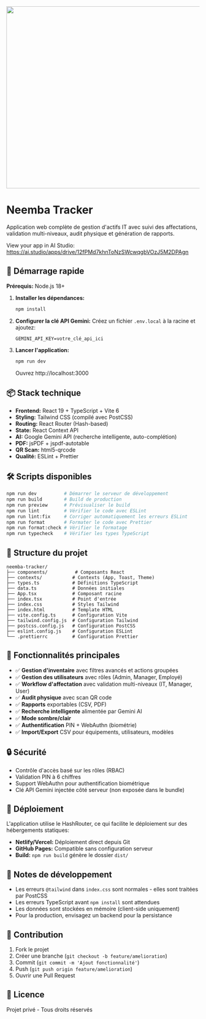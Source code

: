 <div align="center">
<img width="1200" height="475" alt="GHBanner" src="https://github.com/user-attachments/assets/0aa67016-6eaf-458a-adb2-6e31a0763ed6" />
</div>

# Neemba Tracker

Application web complète de gestion d'actifs IT avec suivi des affectations, validation multi-niveaux, audit physique et génération de rapports.

View your app in AI Studio: https://ai.studio/apps/drive/12fPMd7khnToNzSWcwqgbVOzJ5M2DPAgn

## 🚀 Démarrage rapide

**Prérequis:** Node.js 18+

1. **Installer les dépendances:**
   ```bash
   npm install
   ```

2. **Configurer la clé API Gemini:**
   Créez un fichier `.env.local` à la racine et ajoutez:
   ```
   GEMINI_API_KEY=votre_clé_api_ici
   ```

3. **Lancer l'application:**
   ```bash
   npm run dev
   ```
   Ouvrez http://localhost:3000

## 📦 Stack technique

- **Frontend:** React 19 + TypeScript + Vite 6
- **Styling:** Tailwind CSS (compilé avec PostCSS)
- **Routing:** React Router (Hash-based)
- **State:** React Context API
- **AI:** Google Gemini API (recherche intelligente, auto-complétion)
- **PDF:** jsPDF + jspdf-autotable
- **QR Scan:** html5-qrcode
- **Qualité:** ESLint + Prettier

## 🛠️ Scripts disponibles

```bash
npm run dev          # Démarrer le serveur de développement
npm run build        # Build de production
npm run preview      # Prévisualiser le build
npm run lint         # Vérifier le code avec ESLint
npm run lint:fix     # Corriger automatiquement les erreurs ESLint
npm run format       # Formater le code avec Prettier
npm run format:check # Vérifier le formatage
npm run typecheck    # Vérifier les types TypeScript
```

## 📁 Structure du projet

```
neemba-tracker/
├── components/          # Composants React
├── contexts/           # Contexts (App, Toast, Theme)
├── types.ts            # Définitions TypeScript
├── data.ts             # Données initiales
├── App.tsx             # Composant racine
├── index.tsx           # Point d'entrée
├── index.css           # Styles Tailwind
├── index.html          # Template HTML
├── vite.config.ts      # Configuration Vite
├── tailwind.config.js  # Configuration Tailwind
├── postcss.config.js   # Configuration PostCSS
├── eslint.config.js    # Configuration ESLint
└── .prettierrc         # Configuration Prettier
```

## 🎯 Fonctionnalités principales

- ✅ **Gestion d'inventaire** avec filtres avancés et actions groupées
- ✅ **Gestion des utilisateurs** avec rôles (Admin, Manager, Employé)
- ✅ **Workflow d'affectation** avec validation multi-niveaux (IT, Manager, User)
- ✅ **Audit physique** avec scan QR code
- ✅ **Rapports** exportables (CSV, PDF)
- ✅ **Recherche intelligente** alimentée par Gemini AI
- ✅ **Mode sombre/clair**
- ✅ **Authentification** PIN + WebAuthn (biométrie)
- ✅ **Import/Export** CSV pour équipements, utilisateurs, modèles

## 🔒 Sécurité

- Contrôle d'accès basé sur les rôles (RBAC)
- Validation PIN à 6 chiffres
- Support WebAuthn pour authentification biométrique
- Clé API Gemini injectée côté serveur (non exposée dans le bundle)

## 🚢 Déploiement

L'application utilise le HashRouter, ce qui facilite le déploiement sur des hébergements statiques:

- **Netlify/Vercel:** Déploiement direct depuis Git
- **GitHub Pages:** Compatible sans configuration serveur
- **Build:** `npm run build` génère le dossier `dist/`

## 📝 Notes de développement

- Les erreurs `@tailwind` dans `index.css` sont normales - elles sont traitées par PostCSS
- Les erreurs TypeScript avant `npm install` sont attendues
- Les données sont stockées en mémoire (client-side uniquement)
- Pour la production, envisagez un backend pour la persistance

## 🤝 Contribution

1. Fork le projet
2. Créer une branche (`git checkout -b feature/amelioration`)
3. Commit (`git commit -m 'Ajout fonctionnalité'`)
4. Push (`git push origin feature/amelioration`)
5. Ouvrir une Pull Request

## 📄 Licence

Projet privé - Tous droits réservés
